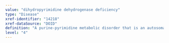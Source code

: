 ```yaml
---
value: "dihydropyrimidine dehydrogenase deficiency"
type: "Disease"
xref-identifier: "14218"
xref-dataSource: "DOID"
definition: "A purine-pyrimidine metabolic disorder that is an autosomal recessive metabolic disorder in which there is absent or significantly decreased activity of dihydropyrimidine dehydrogenase, an enzyme involved in the metabolism of uracil and thymine."
level: "4"
---
```


